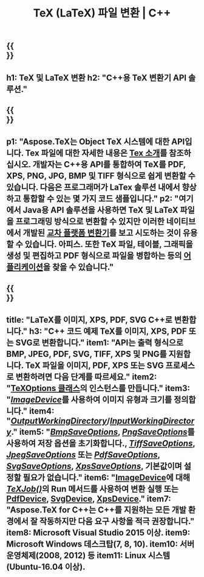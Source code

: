 ﻿---
translation: true
template: /_templates/_conversion-cpp.md
title: TeX (LaTeX) 파일 변환 | C++
url: /cpp/conversion/
keywords: tex 변환기 cpp api, tex 변환기 c++ api
description: TeX(LaTeX) 변환 C++ API 솔루션입니다. 몇 줄의 C++ 코드로 LaTeX 파일을 PNG, JPEG, TIFF, BMP를 포함한 PDF, XPS 및 이미지로 변환합니다.
family: tex
platformtag: cpp
feature: conversion
---

{{<section banner>}}
---
h1: TeX 및 LaTeX 변환
h2: "C++용 TeX 변환기 API 솔루션."
---

{{<section overview>}}
---
p1: "Aspose.TeX는 Object TeX 시스템에 대한 API입니다. Tex 파일에 대한 자세한 내용은 [Tex 소개](https://docs.aspose.com/tex/cpp/what-is-tex/)를 참조하십시오. 개발자는 C++용 API를 통합하여 TeX를 PDF, XPS, PNG, JPG, BMP 및 TIFF 형식으로 쉽게 변환할 수 있습니다. 다음은 프로그래머가 LaTex 솔루션 내에서 향상하고 통합할 수 있는 몇 가지 코드 샘플입니다."
p2: "여기에서 Java용 API 솔루션을 사용하면 TeX 및 LaTeX 파일을 프로그래밍 방식으로 변환할 수 있지만 이러한 네이티브에서 개발된 [교차 플랫폼 변환기](https://products.aspose.app/tex/conversion)를 보고 시도하는 것이 유용할 수 있습니다. 아피스. 또한 TeX 파일, 테이블, 그래픽을 생성 및 편집하고 PDF 형식으로 파일을 병합하는 등의 [어플리케이션](https://products.aspose.app/tex/applications)을 찾을 수 있습니다."
---

{{<section feature1>}}
---
title: "LaTeX를 이미지, XPS, PDF, SVG C++로 변환합니다."
h3: "C++ 코드 예제 TeX를 이미지, XPS, PDF 또는 SVG로 변환합니다."
item1: "API는 출력 형식으로 BMP, JPEG, PDF, SVG, TIFF, XPS 및 PNG를 지원합니다. TeX 파일을 이미지, PDF, XPS 또는 SVG 프로세스로 변환하려면 다음 단계를 따르세요."
item2: "[TeXOptions 클래스](https://reference.aspose.com/tex/cpp/class/aspose.te_x.te_x_options)의 인스턴스를 만듭니다."
item3: "[*ImageDevice*](https://reference.aspose.com/page/cpp/class/aspose.page.e_p_s.device.image_device)를 사용하여 이미지 유형과 크기를 정의합니다."
item4: "[*OutputWorkingDirectory*](https://reference.aspose.com/tex/cpp/class/aspose.te_x.te_x_options#aa4f4ea6dab7db5ba1b40800495f16f63)/[*InputWorkingDirectory*](https://reference.aspose.com/tex/cpp/class/aspose.te_x.te_x_options#aa4f4ea6dab7db5ba1b40800495f16f63)."
item5: "[*BmpSaveOptions*](https://reference.aspose.com/tex/cpp/class/aspose.te_x.presentation.image.bmp_save_options), [*PngSaveOptions*](https://reference.aspose.com/tex/cpp/class/aspose.te_x.presentation.image.png_save_options)를 사용하여 저장 옵션을 초기화합니다., [*TiffSaveOptions*](https://reference.aspose.com/tex/cpp/class/aspose.te_x.presentation.image.tiff_save_options), [*JpegSaveOptions*](https://reference.aspose.com/tex/cpp/class/aspose.te_x.presentation.image.jpeg_save_options) 또는 [*PdfSaveOptions*](https://reference.aspose.com/tex/cpp/class/aspose.te_x.presentation.pdf.pdf_save_options), [*SvgSaveOptions*](https://reference.aspose.com/tex/cpp/class/aspose.te_x.presentation.svg.svg_save_options), [*XpsSaveOptions*](https://reference.aspose.com/tex/cpp/class/aspose.te_x.presentation.xps.xps_save_options), 기본값이며 설정할 필요가 없습니다."
item6: "[ImageDevice](https://reference.aspose.com)에 대해 [*TeXJob()*](https://reference.aspose.com/tex/cpp/class/aspose.te_x.te_x_job/tex/cpp/class/aspose.te_x.presentation.image.image_device)의 Run 메서드를 사용하여 변환 실행  또는 [PdfDevice](https://reference.aspose.com/tex/cpp/class/aspose.te_x.presentation.pdf.pdf_device), [SvgDevice](https://reference.aspose.com/tex/cpp/class/aspose.te_x.presentation.svg.svg_device), [XpsDevice](https://reference.aspose.com/tex/cpp/class/aspose.te_x.presentation.xps.xps_device)."
item7: "Aspose.TeX for C++는 C++를 지원하는 모든 개발 환경에서 잘 작동하지만 다음 요구 사항을 적극 권장합니다."
item8: Microsoft Visual Studio 2015 이상.
item9: Microsoft Windows 데스크탑(7, 8, 10).
item10: 서버 운영체제(2008, 2012) 등
item11: Linux 시스템(Ubuntu-16.04 이상).
---


